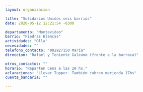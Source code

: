 ```yaml
---
layout: organizacion

title: "Solidarios Unidos seis barrios"
date: 2020-05-12 12:21:54 -0300

departamento: "Montevideo"
barrio: "Piedras Blancas"
actividades: "Olla"
necesidades: ""
telefono_contacto: "092927150 María"
direccion: "Rafael y Teniente Galeano (frente a la barraca)"

otros_contactos: ""
horario: "Reparten Cena a las 20 hs."
aclaraciones: "Llevar Tupper. También cubren merienda 17hs"
cuenta_bancaria: ""

---
```

